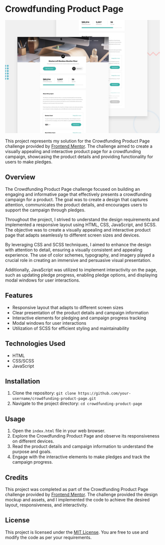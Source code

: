 # Crowdfunding Product Page

![Design preview for the Crowdfunding product page coding challenge](./design/desktop-preview.jpg)

This project represents my solution for the Crowdfunding Product Page challenge provided by [Frontend Mentor](https://www.frontendmentor.io/). The challenge aimed to create a visually appealing and interactive product page for a crowdfunding campaign, showcasing the product details and providing functionality for users to make pledges.

## Overview

The Crowdfunding Product Page challenge focused on building an engaging and informative page that effectively presents a crowdfunding campaign for a product. The goal was to create a design that captures attention, communicates the product details, and encourages users to support the campaign through pledges.

Throughout the project, I strived to understand the design requirements and implemented a responsive layout using HTML, CSS, JavaScript, and SCSS. The objective was to create a visually appealing and interactive product page that adapts seamlessly to different screen sizes and devices.

By leveraging CSS and SCSS techniques, I aimed to enhance the design with attention to detail, ensuring a visually consistent and appealing experience. The use of color schemes, typography, and imagery played a crucial role in creating an immersive and persuasive visual presentation.

Additionally, JavaScript was utilized to implement interactivity on the page, such as updating pledge progress, enabling pledge options, and displaying modal windows for user interactions.

## Features

- Responsive layout that adapts to different screen sizes
- Clear presentation of the product details and campaign information
- Interactive elements for pledging and campaign progress tracking
- Modal windows for user interactions
- Utilization of SCSS for efficient styling and maintainability

## Technologies Used

- HTML
- CSS/SCSS
- JavaScript

## Installation

1. Clone the repository: `git clone https://github.com/your-username/crowdfunding-product-page.git`
2. Navigate to the project directory: `cd crowdfunding-product-page`

## Usage

1. Open the `index.html` file in your web browser.
2. Explore the Crowdfunding Product Page and observe its responsiveness on different devices.
3. Read the product details and campaign information to understand the purpose and goals.
4. Engage with the interactive elements to make pledges and track the campaign progress.

## Credits

This project was completed as part of the Crowdfunding Product Page challenge provided by [Frontend Mentor](https://www.frontendmentor.io/). The challenge provided the design mockup and assets, and I implemented the code to achieve the desired layout, responsiveness, and interactivity.

## License

This project is licensed under the [MIT License](LICENSE). You are free to use and modify the code as per your requirements.
